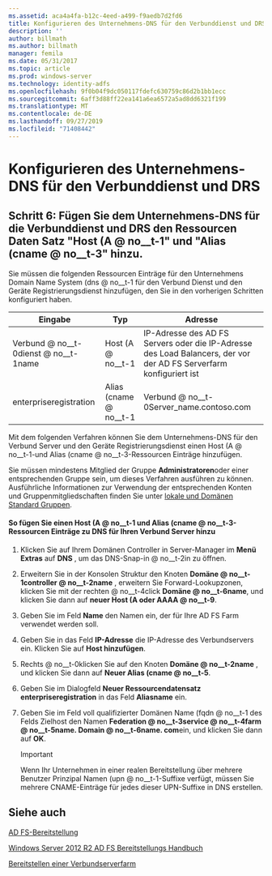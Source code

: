 ```yaml
---
ms.assetid: aca4a4fa-b12c-4eed-a499-f9aedb7d2fd6
title: Konfigurieren des Unternehmens-DNS für den Verbunddienst und DRS
description: ''
author: billmath
ms.author: billmath
manager: femila
ms.date: 05/31/2017
ms.topic: article
ms.prod: windows-server
ms.technology: identity-adfs
ms.openlocfilehash: 9f0b04f9dc050117fdefc630759c86d2b1bb1ecc
ms.sourcegitcommit: 6aff3d88ff22ea141a6ea6572a5ad8dd6321f199
ms.translationtype: MT
ms.contentlocale: de-DE
ms.lasthandoff: 09/27/2019
ms.locfileid: "71408442"
---
```

# <a name="configure-corporate-dns-for-the-federation-service-and-drs"></a>Konfigurieren des Unternehmens-DNS für den Verbunddienst und DRS
  
## <a name="step-6-add-a-host-a-and-alias-cname-resource-record-to-corporate-dns-for-the-federation-service-and-drs"></a>Schritt 6: Fügen Sie dem Unternehmens-DNS für die Verbunddienst und DRS den Ressourcen Daten Satz "Host \(A @ no__t-1" und "Alias \(cname @ no__t-3" hinzu.  
Sie müssen die folgenden Ressourcen Einträge für den Unternehmens Domain Name System \(dns @ no__t-1 für den Verbund Dienst und den Geräte Registrierungsdienst hinzufügen, den Sie in den vorherigen Schritten konfiguriert haben.  
  
|Eingabe|Typ|Adresse|  
|---------|--------|-----------|  
|Verbund @ no__t-0dienst @ no__t-1name|Host \(A @ no__t-1|IP-Adresse des AD FS Servers oder die IP-Adresse des Load Balancers, der vor der AD FS Serverfarm konfiguriert ist|  
|enterpriseregistration|Alias \(cname @ no__t-1|Verbund @ no__t-0Server\_name.contoso.com|  
  
Mit dem folgenden Verfahren können Sie dem Unternehmens-DNS für den Verbund Server und den Geräte Registrierungsdienst einen Host \(A @ no__t-1-und Alias \(cname @ no__t-3-Ressourcen Einträge hinzufügen.  
  
Sie müssen mindestens Mitglied der Gruppe **Administratoren**oder einer entsprechenden Gruppe sein, um dieses Verfahren ausführen zu können.  Ausführliche Informationen zur Verwendung der entsprechenden Konten und Gruppenmitgliedschaften finden Sie unter [lokale und Domänen Standard Gruppen](https://go.microsoft.com/fwlink/?LinkId=83477).   
  
#### <a name="to-add-a-host-a-and-alias-cname-resource-records-to-dns-for-your-federation-server"></a>So fügen Sie einen Host \(A @ no__t-1 und Alias \(cname @ no__t-3-Ressourcen Einträge zu DNS für Ihren Verbund Server hinzu  
  
1.  Klicken Sie auf Ihrem Domänen Controller in Server-Manager im **Menü Extras** auf **DNS** , um das DNS-Snap-in @ no__t-2in zu öffnen.  
  
2.  Erweitern Sie in der Konsolen Struktur den Knoten **Domäne @ no__t-1controller @ no__t-2name** , erweitern Sie Forward-Lookupzonen, klicken Sie mit der rechten @ no__t-4click **Domäne @ no__t-6name**, und klicken Sie dann auf **neuer Host \(A oder AAAA @ no__t-9**.  
  
3.  Geben Sie im Feld **Name** den Namen ein, der für Ihre AD FS Farm verwendet werden soll.  
  
4.  Geben Sie in das Feld **IP-Adresse** die IP-Adresse des Verbundservers ein. Klicken Sie auf **Host hinzufügen**.  
  
5.  Rechts @ no__t-0klicken Sie auf den Knoten **Domäne @ no__t-2name** , und klicken Sie dann auf **Neuer Alias \(cname @ no__t-5**.  
  
6.  Geben Sie im Dialogfeld **Neuer Ressourcendatensatz** **enterpriseregistration** in das Feld **Aliasname** ein.  
  
7.  Geben Sie im Feld voll qualifizierter Domänen Name \(fqdn @ no__t-1 des Felds Zielhost den Namen **Federation @ no__t-3service @ no__t-4farm @ no__t-5name. Domain @ no__t-6name. com**ein, und klicken Sie dann auf **OK**.  
  
    > [!IMPORTANT]  
    > Wenn Ihr Unternehmen in einer realen Bereitstellung über mehrere Benutzer Prinzipal Namen \(upn @ no__t-1-Suffixe verfügt, müssen Sie mehrere CNAME-Einträge für jedes dieser UPN-Suffixe in DNS erstellen.  
  
## <a name="see-also"></a>Siehe auch 

[AD FS-Bereitstellung](../../ad-fs/AD-FS-Deployment.md)  

[Windows Server 2012 R2 AD FS Bereitstellungs Handbuch](../../ad-fs/deployment/Windows-Server-2012-R2-AD-FS-Deployment-Guide.md)  
 
[Bereitstellen einer Verbundserverfarm](../../ad-fs/deployment/Deploying-a-Federation-Server-Farm.md)  
  

